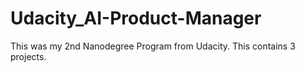 # Udacity_AI-Product-Manager
This was my 2nd Nanodegree Program from Udacity. This contains 3 projects.
